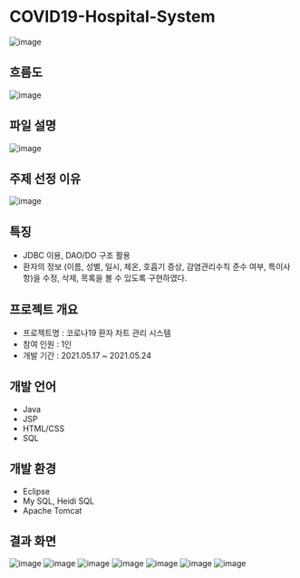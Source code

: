 # COVID19-Hospital-System
![image](https://user-images.githubusercontent.com/82020828/222182138-b7fd48b1-285a-4ae0-a211-ff052e9607ba.png)

## 흐름도
![image](https://user-images.githubusercontent.com/82020828/222183817-9f14f6a4-a760-482c-a779-b2aadf7be6db.png)

## 파일 설명
![image](https://user-images.githubusercontent.com/82020828/222183866-440ccd8f-d54b-4873-a0ab-2fc20a331eff.png)


## 주제 선정 이유
![image](https://user-images.githubusercontent.com/82020828/222182217-5fd541f0-9212-4368-b635-79b4b85ddd4f.png)

## 특징
- JDBC 이용, DAO/DO 구조 활용
- 환자의 정보 (이름, 성별, 일시, 체온, 호흡기 증상, 감염관리수칙 준수 여부, 특이사항)을 수정, 삭제, 목록을 볼 수 있도록 구현하였다.

## 프로젝트 개요
- 프로젝트명 : 코로나19 환자 차트 관리 시스템
- 참여 인원 : 1인
- 개발 기간 : 2021.05.17 ~ 2021.05.24

## 개발 언어
- Java
- JSP
- HTML/CSS
- SQL

## 개발 환경
- Eclipse
- My SQL, Heidi SQL
- Apache Tomcat

## 결과 화면
![image](https://user-images.githubusercontent.com/82020828/222184626-ac9423ec-5a56-41df-9702-1adc1cad62f0.png)
![image](https://user-images.githubusercontent.com/82020828/222184666-a608b65a-b999-449e-93be-79d3db65cc79.png)
![image](https://user-images.githubusercontent.com/82020828/222184710-f8e8b072-8166-4cb0-9d52-99c53b7889a3.png)
![image](https://user-images.githubusercontent.com/82020828/222184756-27eb87b8-6154-481a-bcc3-2e4af21e3b40.png)
![image](https://user-images.githubusercontent.com/82020828/222184795-0ad9f595-d78a-405e-a288-e981de84c2fb.png)
![image](https://user-images.githubusercontent.com/82020828/222184830-c8f9d681-7df0-49ee-831c-b09fc32f5497.png)
![image](https://user-images.githubusercontent.com/82020828/222184875-33b92f58-3df8-419c-af74-d41a21c0880f.png)
